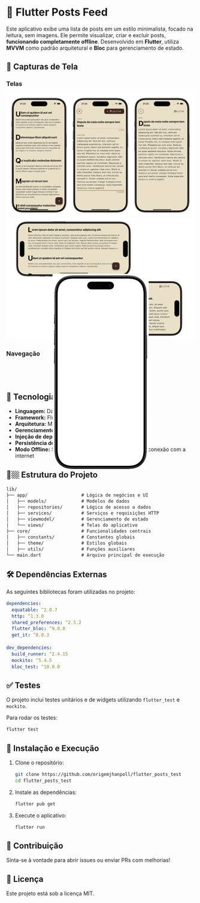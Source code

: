 # 🌚 Flutter Posts Feed

Este aplicativo exibe uma lista de posts em um estilo minimalista, focado na leitura, sem imagens. Ele permite visualizar, criar e excluir posts, **funcionando completamente offline**. Desenvolvido em **Flutter**, utiliza **MVVM** como padrão arquitetural e **Bloc** para gerenciamento de estado.

## 📸 Capturas de Tela

### Telas

![mobile](assets/media/screen1.png)
![mobile](assets/media/screen2.png)

### Navegação

<p align="center" style="position: relative; width: 100%; display: inline-block;">
  <img src="assets/media/screen.gif" width="47%" style="border-radius: 54px; transform: scale(0.98)" />
  <img src="assets/media/mock.png" width="51%" style="position: absolute; top: 50%; left: 50%; transform: translate(-50%, -50%);" />
</p>

## 🚀 Tecnologias Utilizadas

- **Linguagem:** Dart
- **Framework:** Flutter
- **Arquitetura:** MVVM
- **Gerenciamento de estado:** flutter_bloc
- **Injeção de dependências:** get_it
- **Persistência de dados:** shared_preferences
- **Modo Offline:** Suporte total para funcionamento sem conexão com a internet

## 💂️🏼 Estrutura do Projeto

```
lib/
├── app/                    # Lógica de negócios e UI
│   ├── models/             # Modelos de dados
│   ├── repositories/       # Lógica de acesso a dados
│   ├── services/           # Serviços e requisições HTTP
│   ├── viewmodel/          # Gerenciamento de estado
│   └── views/              # Telas do aplicativo
├── core/                   # Funcionalidades centrais
│   ├── constants/          # Constantes globais
│   ├── theme/              # Estilos globais
│   ├── utils/              # Funções auxiliares
└── main.dart               # Arquivo principal de execução
```

## 🛠 Dependências Externas

As seguintes bibliotecas foram utilizadas no projeto:

```yaml
dependencies:
  equatable: ^2.0.7
  http: ^1.3.0
  shared_preferences: ^2.5.2
  flutter_bloc: ^9.0.0
  get_it: ^8.0.3

dev_dependencies:
  build_runner: ^2.4.15
  mockito: ^5.4.5
  bloc_test: ^10.0.0
```

## ✅ Testes

O projeto inclui testes unitários e de widgets utilizando `flutter_test` e `mockito`.

Para rodar os testes:

```bash
flutter test
```

## 📌 Instalação e Execução

1. Clone o repositório:

   ```bash
   git clone https://github.com/origemjhanpoll/flutter_posts_test
   cd flutter_posts_test
   ```

2. Instale as dependências:

   ```bash
   flutter pub get
   ```

3. Execute o aplicativo:

   ```bash
   flutter run
   ```

## 🤝 Contribuição

Sinta-se à vontade para abrir issues ou enviar PRs com melhorias!

## 📝 Licença

Este projeto está sob a licença MIT.
